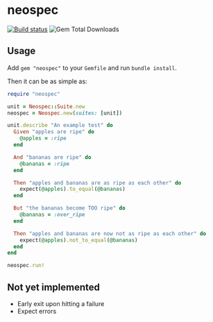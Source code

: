 # neospec

[![Build status](https://badge.buildkite.com/d749f932043ec182f9c3fe12db7d5a503a31b17110667de5df.svg?branch=main)](https://buildkite.com/oequacki/neospec)
![Gem Total Downloads](https://img.shields.io/gem/dt/neospec)

## Usage

Add `gem "neospec"` to your `Gemfile` and run `bundle install`.

Then it can be as simple as:

```ruby
require "neospec"

unit = Neospec::Suite.new
neospec = Neospec.new(suites: [unit])

unit.describe "An example test" do
  Given "apples are ripe" do
    @apples = :ripe
  end

  And "bananas are ripe" do
    @bananas = :ripe
  end

  Then "apples and bananas are as ripe as each other" do
    expect(@apples).to_equal(@bananas)
  end

  But "the bananas become TOO ripe" do
    @bananas = :over_ripe
  end

  Then "apples and bananas are now not as ripe as each other" do
    expect(@apples).not_to_equal(@bananas)
  end
end

neospec.run!
```

## Not yet implemented

- Early exit upon hitting a failure
- Expect errors
